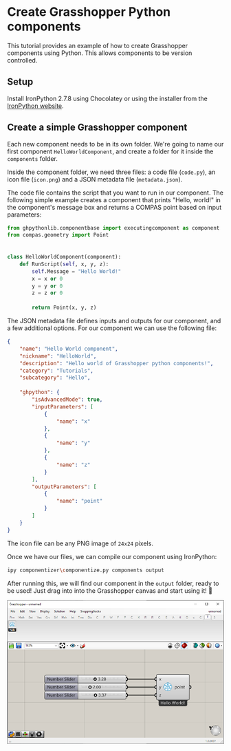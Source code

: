 # Create Grasshopper Python components

This tutorial provides an example of how to create Grasshopper components using Python. This allows components to be version controlled.

## Setup

Install IronPython 2.7.8 using Chocolatey or using the installer from the [IronPython website](https://github.com/IronLanguages/ironpython2/releases/tag/ipy-2.7.8/).


## Create a simple Grasshopper component

Each new component needs to be in its own folder. We're going to name our first component `HelloWorldComponent`, and create a folder for it inside the `components` folder.

Inside the component folder, we need three files: a code file (`code.py`), an icon file (`icon.png`) and a JSON metadata file (`metadata.json`).

The code file contains the script that you want to run in our component. The following simple example creates a component that prints "Hello, world!" in the component's message box and returns a COMPAS point based on input parameters:

```python
from ghpythonlib.componentbase import executingcomponent as component
from compas.geometry import Point


class HelloWorldComponent(component):
    def RunScript(self, x, y, z):
        self.Message = "Hello World!"
        x = x or 0
        y = y or 0
        z = z or 0

        return Point(x, y, z)
```

The JSON metadata file defines inputs and outputs for our component, and a few additional options. For our component we can use the following file:

```json
{
    "name": "Hello World component",
    "nickname": "HelloWorld",
    "description": "Hello world of Grasshopper python components!",
    "category": "Tutorials",
    "subcategory": "Hello",

    "ghpython": {
        "isAdvancedMode": true,
        "inputParameters": [
            {
                "name": "x"
            },
            {
                "name": "y"
            },
            {
                "name": "z"
            }
        ],
        "outputParameters": [
            {
                "name": "point"
            }
        ]
    }
}
```

The icon file can be any PNG image of `24x24` pixels.

Once we have our files, we can compile our component using IronPython:

```bash
ipy componentizer\componentize.py components output
```

After running this, we will find our component in the `output` folder, ready to be used! Just drag into into the Grasshopper canvas and start using it! 🚀

![Grasshopper component](components.png)